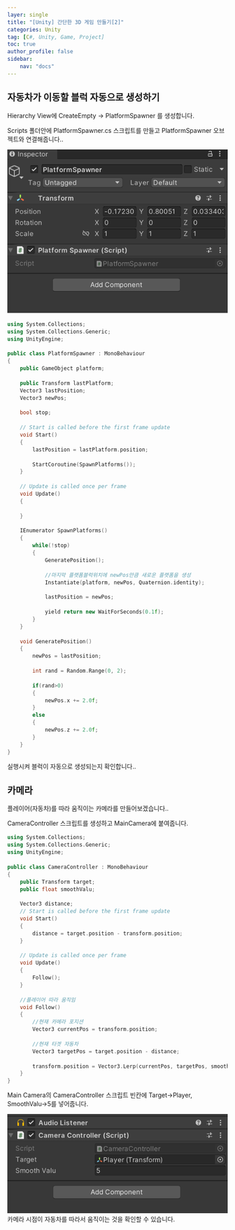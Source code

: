 ```yaml
---
layer: single
title: "[Unity] 간단한 3D 게임 만들기[2]"
categories: Unity
tag: [C#, Unity, Game, Project]
toc: true
author_profile: false
sidebar: 
    nav: "docs"
---
```



## 자동차가 이동할 블럭 자동으로 생성하기


Hierarchy View에 CreateEmpty -> PlatformSpawner 를 생성합니다.

Scripts 폴더안에 PlatformSpawner.cs 스크립트를 만들고 PlatformSpawner 오브젝트와 연결해줍니다..

![image](/images/2023-04-08/capture_1.png)


```c++
using System.Collections;
using System.Collections.Generic;
using UnityEngine;

public class PlatformSpawner : MonoBehaviour
{
    public GameObject platform;

    public Transform lastPlatform;
    Vector3 lastPosition;
    Vector3 newPos;

    bool stop;

    // Start is called before the first frame update
    void Start()
    {
        lastPosition = lastPlatform.position;

        StartCoroutine(SpawnPlatforms());
    }

    // Update is called once per frame
    void Update()
    {
        
    }

    IEnumerator SpawnPlatforms()
    {
        while(!stop)
        {
            GeneratePosition();

            //마지막 플랫폼블럭위치에 newPos만큼 새로운 플랫폼을 생성
            Instantiate(platform, newPos, Quaternion.identity);

            lastPosition = newPos;

            yield return new WaitForSeconds(0.1f);
        }
    }

    void GeneratePosition()
    {
        newPos = lastPosition;

        int rand = Random.Range(0, 2);

        if(rand>0)
        {
            newPos.x += 2.0f;
        }
        else
        {
            newPos.z += 2.0f;
        }
    }
}

```

실행시켜 블럭이 자동으로 생성되는지 확인합니다..




## 카메라

플레이어(자동차)를 따라 움직이는 카메라를 만들어보겠습니다..


CameraController 스크립트를 생성하고 MainCamera에 붙여줍니다.

```c++
using System.Collections;
using System.Collections.Generic;
using UnityEngine;

public class CameraController : MonoBehaviour
{
    public Transform target;
    public float smoothValu;

    Vector3 distance;
    // Start is called before the first frame update
    void Start()
    {
        distance = target.position - transform.position;
    }

    // Update is called once per frame
    void Update()
    {
        Follow();
    }

    //플레이어 따라 움직임
    void Follow()
    {
        //현재 카메라 포지션
        Vector3 currentPos = transform.position;

        //현재 타겟 자동차
        Vector3 targetPos = target.position - distance;

        transform.position = Vector3.Lerp(currentPos, targetPos, smoothValu * Time.deltaTime);
    }
}

```


Main Camera의 CameraController 스크립트 빈칸에 Target->Player, SmoothValu->5를 넣어줍니다.

![image](/images/2023-04-08/capture_2.png)
카메라 시점이 자동차를 따라서 움직이는 것을 확인할 수 있습니다.